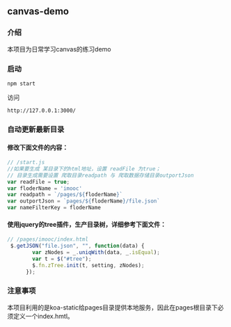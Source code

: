 ## canvas-demo

### 介绍
本项目为日常学习canvas的练习demo

### 启动
```
npm start
```
访问
```
http://127.0.0.1:3000/
```
### 自动更新最新目录
#### 修改下面文件的内容：
```js
// /start.js
//如果要生成 某目录下的html地址，设置 readFile 为true；
// 目录生成需要设置 爬取目录readpath 与 爬取数据存储目录outportJson
var readFile = true;
var floderName = 'imooc'
var readpath = `/pages/${floderName}`
var outportJson = `pages/${floderName}/file.json`
var nameFilterKey = floderName
```
#### 使用jquery的tree插件，生产目录树，详细参考下面文件：
```js
// /pages/imooc/index.html
 $.getJSON("file.json", "", function(data) {　 
        var zNodes = _.uniqWith(data, _.isEqual);
        var t = $("#tree");
        $.fn.zTree.init(t, setting, zNodes);
      });
```
### 注意事项
本项目利用的是koa-static给pages目录提供本地服务，因此在pages根目录下必须定义一个index.hmtl。
